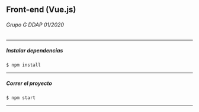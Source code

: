 ## Front-end (Vue.js)
###### Grupo G DDAP 01/2020
---
##### Instalar dependencias

```
$ npm install
```
---
##### Correr el proyecto

```
$ npm start
```
---